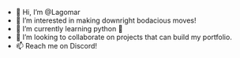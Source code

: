 - 👋 Hi, I’m @Lagomar
- 👀 I’m interested in making downright bodacious moves!
- 🌱 I’m currently learning python 🐍
- 💞️ I’m looking to collaborate on projects that can build my portfolio.
- 📫 Reach me on Discord! 

<!---
Lagomar/Lagomar is a ✨ special ✨ repository because its `README.md` (this file) appears on your GitHub profile.
You can click the Preview link to take a look at your changes.
--->
